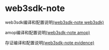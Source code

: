 # web3sdk-note
web3sdk编译和配置说明[(web3sdk-note web3sdk)](web3sdk/README.md)

amop编译和配置说明[(web3sdk-note amop)](amop/README.md)

存证编译和配置说明[(web3sdk-note evidence)](evidence/README.md)